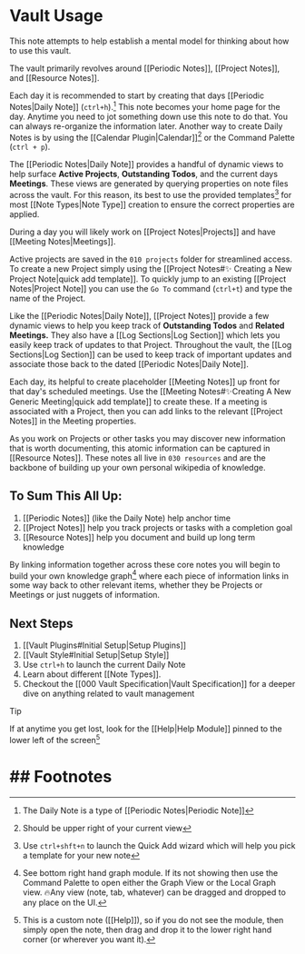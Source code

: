 # Vault Usage

This note attempts to help establish a mental model for thinking about how to use this vault.

The vault primarily revolves around [[Periodic Notes]], [[Project Notes]], and [[Resource Notes]].

Each day it is recommended to start by creating that days [[Periodic Notes|Daily Note]] (`ctrl+h`).[^4] This note becomes your home page for the day. Anytime you need to jot something down use this note to do that. You can always re-organize the information later. Another way to create Daily Notes is by using the [[Calendar Plugin|Calendar]][^1] or the Command Palette (`ctrl + p`).

The [[Periodic Notes|Daily Note]] provides a handful of dynamic views to help surface **Active Projects**, **Outstanding Todos**, and the current days **Meetings**. These views are generated by querying properties on note files across the vault. For this reason, its best to use the provided templates[^5] for most [[Note Types|Note Type]] creation to ensure the correct properties are applied.

During a day you will likely work on [[Project Notes|Projects]] and have [[Meeting Notes|Meetings]].  

Active projects are saved in the `010 projects` folder for streamlined access. To create a new Project simply using the [[Project Notes#✨ Creating a New Project Note|quick add template]]. To quickly jump to an existing [[Project Notes|Project Note]] you can use the `Go To` command (`ctrl+t`) and type the name of the Project.

Like the [[Periodic Notes|Daily Note]], [[Project Notes]] provide a few dynamic views to help you keep track of **Outstanding Todos** and **Related Meetings.** They also have a [[Log Sections|Log Section]] which lets you easily keep track of updates to that Project. Throughout the vault, the [[Log Sections|Log Section]] can be used to keep track of important updates and associate those back to the dated [[Periodic Notes|Daily Note]].

Each day, its helpful to create placeholder [[Meeting Notes]] up front for that day's scheduled meetings. Use the [[Meeting Notes#✨Creating A New Generic Meeting|quick add template]] to create these. If a meeting is associated with a Project, then you can add links to the relevant [[Project Notes]] in the Meeting properties.

As you work on Projects or other tasks you may discover new information that is worth documenting, this atomic information can be captured in [[Resource Notes]]. These notes all live in `030 resources` and are the backbone of building up your own personal wikipedia of knowledge.

## To Sum This All Up:

1. [[Periodic Notes]] (like the Daily Note) help anchor time
2. [[Project Notes]] help you track projects or tasks with a completion goal
3. [[Resource Notes]] help you document and build up long term knowledge

By linking information together across these core notes you will begin to build your own knowledge graph[^2] where each piece of information links in some way back to other relevant items, whether they be Projects or Meetings or just nuggets of information.

## Next Steps

1. [[Vault Plugins#Initial Setup|Setup Plugins]]
2. [[Vault Style#Initial Setup|Setup Style]]
3. Use `ctrl+h` to launch the current Daily Note
4. Learn about different [[Note Types]]. 
5. Checkout the [[000 Vault Specification|Vault Specification]] for a deeper dive on anything related to vault management

> [!tip]
> If at anytime you get lost, look for the [[Help|Help Module]] pinned to the lower left of the screen[^3]

# ## Footnotes

[^4]: The Daily Note is a type of [[Periodic Notes|Periodic Note]]
[^1]: Should be upper right of your current view
[^5]: Use `ctrl+shft+n` to launch the Quick Add wizard which will help you pick a template for your new note
[^2]: See bottom right hand graph module. If its not showing then use the Command Palette to open either the Graph View or the Local Graph view. 🔥Any view (note, tab, whatever) can be dragged and dropped to any place on the UI.
[^3]: This is a custom note ([[Help]]), so if you do not see the module, then simply open the note, then drag and drop it to the lower right hand corner (or wherever you want it).
